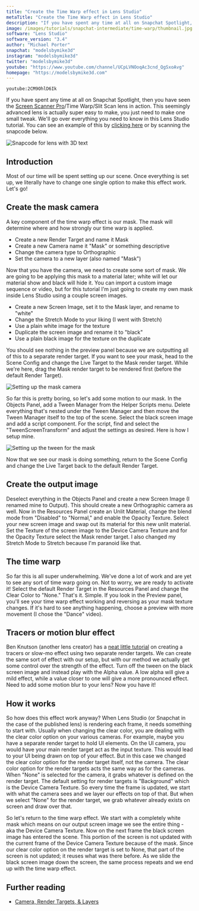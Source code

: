 ```yaml
---
title: "Create the Time Warp effect in Lens Studio"
metaTitle: "Create the Time Warp effect in Lens Studio"
description: "If you have spent any time at all on Snapchat Spotlight, then you have seen the Screen Scanner Pro/Time Warp/Slit Scan lens in action. This seemingly advanced lens is actually super easy to make, you just need to make one small tweak."
image: /images/tutorials/snapchat-intermediate/time-warp/thumbnail.jpg
software: "Lens Studio"
software_version: "3.4"
author: "Michael Porter"
snapchat: "modelsbymike3d"
instagram: "modelsbymike3d"
twitter: "modelsbymike3d"
youtube: "https://www.youtube.com/channel/UCpLVNOoqAc3cnd_QgSxoAvg"
homepage: "https://modelsbymike3d.com"
---
```


`youtube:2CM9OhlD6Ik`

If you have spent any time at all on Snapchat Spotlight, then you have seen the [Screen Scanner Pro](https://www.snapchat.com/unlock/?type=SNAPCODE&uuid=9254193def06435bb9731a174ead43ab&metadata=01)/Time Warp/Slit Scan lens in action. This seemingly advanced lens is actually super easy to make, you just need to make one small tweak. We'll go over everything you need to know in this Lens Studio tutorial. You can see an example of this by [clicking here](https://www.snapchat.com/unlock/?type=SNAPCODE&uuid=154cf2dfd5c4494ea5ae26fa30a835f7&metadata=01) or by scanning the snapcode below.

![Snapcode for lens with 3D text](../../snapchat-intermediate/time-warp/snapcode.png)

## Introduction

Most of our time will be spent setting up our scene. Once everything is set up, we literally have to change one single option to make this effect work. Let's go!

## Create the mask camera

A key component of the time warp effect is our mask. The mask will determine where and how strongly our time warp is applied.

- Create a new Render Target and name it Mask
- Create a new Camera name it "Mask" or something descriptive
- Change the camera type to Orthographic
- Set the camera to a new layer (also named "Mask")

Now that you have the camera, we need to create some sort of mask. We are going to be applying this mask to a material later; white will let our material show and black will hide it. You can import a custom image sequence or video, but for this tutorial I'm just going to create my own mask inside Lens Studio using a couple screen images.

- Create a new Screen Image, set it to the Mask layer, and rename to "white"
- Change the Stretch Mode to your liking (I went with Stretch)
- Use a plain white image for the texture
- Duplicate the screen image and rename it to "black"
- Use a plain black image for the texture on the duplicate

You should see nothing in the preview panel because we are outputting all of this to a separate render target. If you want to see your mask, head to the Scene Config and change the Live Target to the Mask render target. While we're here, drag the Mask render target to be rendered first (before the default Render Target).

![Setting up the mask camera](../../snapchat-intermediate/time-warp/mask-setup.jpg)

So far this is pretty boring, so let's add some motion to our mask. In the Objects Panel, add a Tween Manager from the Helper Scripts menu. Delete everything that's nested under the Tween Manager and then move the Tween Manager itself to the top of the scene. Select the black screen image and add a script component. For the script, find and select the "TweenScreenTransform" and adjust the settings as desired. Here is how I setup mine.

![Setting up the tween for the mask](../../snapchat-intermediate/time-warp/tween-settings.jpg)

Now that we see our mask is doing something, return to the Scene Config and change the Live Target back to the default Render Target.

## Create the output image

Deselect everything in the Objects Panel and create a new Screen Image (I renamed mine to Output). This should create a new Orthographic camera as well. Now in the Resources Panel create an Unlit Material, change the blend mode from "Disabled" to "Normal," and enable the Opacity Texture. Select your new screen image and swap out its material for this new unlit material. Set the Texture of the screen image to the Device Camera Texture and for the Opacity Texture select the Mask render target. I also changed my Stretch Mode to Stretch because I'm paranoid like that.

## The time warp

So far this is all super underwhelming. We've done a lot of work and are yet to see any sort of time warp going on. Not to worry, we are ready to activate it! Select the default Render Target in the Resources Panel and change the Clear Color to "None." That's it. Simple. If you look in the Preview panel, you'll see your time warp effect working and reversing as your mask texture changes. If it's hard to see anything happening, choose a preview with more movement (I chose the "Dance" video).

## Tracers or motion blur effect

Ben Knutson (another lens creator) has a [neat little tutorial](https://www.youtube.com/watch?v=ojo-H675MA8) on creating a tracers or slow-mo effect using two separate render targets. We can create the same sort of effect with our setup, but with our method we actually get some control over the strength of the effect. Turn off the tween on the black screen image and instead play with the Alpha value. A low alpha will give a mild effect, while a value closer to one will give a more pronounced effect. Need to add some motion blur to your lens? Now you have it!

## How it works

So how does this effect work anyway? When Lens Studio (or Snapchat in the case of the published lens) is rendering each frame, it needs something to start with. Usually when changing the clear color, you are dealing with the clear color option on your various cameras. For example, maybe you have a separate render target to hold UI elements. On the UI camera, you would have your main render target act as the input texture. This would lead to your UI being drawn on top of your effect. But in this case we changed the clear color option for the render target itself, not the camera. The clear color option for the render targets acts the same way as for the cameras. When "None" is selected for the camera, it grabs whatever is defined on the render target. The default setting for render targets is "Background" which is the Device Camera Texture. So every time the frame is updated, we start with what the camera sees and we layer our effects on top of that. But when we select "None" for the render target, we grab whatever already exists on screen and draw over that.

So let's return to the time warp effect. We start with a completely white mask which means on our output screen image we see the entire thing - aka the Device Camera Texture. Now on the next frame the black screen image has entered the scene. This portion of the screen is not updated with the current frame of the Device Camera Texture because of the mask. Since our clear color option on the render target is set to None, that part of the screen is not updated; it reuses what was there before. As we slide the black screen image down the screen, the same process repeats and we end up with the time warp effect.

## Further reading

- [Camera, Render Targets, & Layers](https://lensstudio.snapchat.com/guides/general/camera/)
